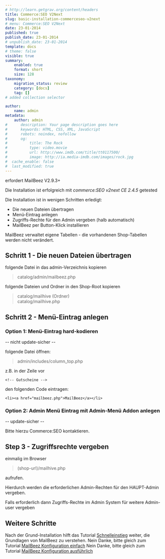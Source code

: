 ```yaml
---
# http://learn.getgrav.org/content/headers
title: Commerce:SEO V2Next
slug: basic-installation-commerceseo-v2next
# menu: Commerce:SEO V2Next
date: 23-01-2014
published: true
publish_date: 23-01-2014
# unpublish_date: 23-01-2014
template: docs
# theme: false
visible: true
summary:
    enabled: true
    format: short
    size: 128
taxonomy:
    migration_status: review
    category: [docs]
    tag: []
# added collection selector

author:
    name: admin
metadata:
    author: admin
#      description: Your page description goes here
#      keywords: HTML, CSS, XML, JavaScript
#      robots: noindex, nofollow
#      og:
#          title: The Rock
#          type: video.movie
#          url: http://www.imdb.com/title/tt0117500/
#          image: http://ia.media-imdb.com/images/rock.jpg
#  cache_enable: false
#  last_modified: true
---
```


erfordert MailBeez V2.9.3+

Die Installation ist erfolgreich mit *commerce:SEO v2next CE 2.4.5* getested

Die Installation ist in wenigen Schritten erledigt:

- Die neuen Dateien übertragen
- Menü-Eintrag anlegen
- Zugriffs-Rechte für den Admin vergeben (halb automatisch)
- MailBeez per Button-Klick installieren

MailBeez verwaltet eigene Tabellen - die vorhandenen Shop-Tabellen werden nicht verändert.

## Schritt 1 - Die neuen Dateien übertragen

folgende Datei in das admin-Verzeichnis kopieren

> catalog/admin/mailbeez.php

folgende Dateien und Ordner in den Shop-Root kopieren

> catalog/mailhive (Ordner)  
>  catalog/mailhive.php

## Schritt 2 - Menü-Eintrag anlegen

### Option 1: Menü-Eintrag hard-kodieren

-- nicht update-sicher --

folgende Datei öffnen:

> admin/includes/column\_top.php

z.B. in der Zeile vor

 
    <!-- Gutscheine -->


den folgenden Code eintragen:

 
    <li><a href="mailbeez.php">MailBeez</a></li>


### Option 2: Admin Menü Eintrag mit Admin-Menü Addon anlegen

-- update-sicher --

Bitte hierzu Commerce:SEO kontaktieren.

## Step 3 - Zugriffsrechte vergeben

einmalig im Browser

> (shop-url)/mailhive.php

aufrufen.

Hierdurch werden die erforderlichen Admin-Rechten für den HAUPT-Admin vergeben.

Falls erforderlich dann Zugriffs-Rechte im Admin System für weitere Admin-user vergeben

## Weitere Schritte

 Nach der Grund-Installation hilft das Tutorial [Schnelleinstieg](http://www.mailbeez.de/dokumentation/tutorials/schnelleinstieg/) weiter, die Grundlagen von MailBeez zu verstehen. Nein Danke, bitte gleich zum Tutorial [MailBeez Konfiguration einfach](http://www.mailbeez.de/dokumentation/tutorials/mailbeez-konfiguration-einfach/) Nein Danke, bitte gleich zum Tutorial [MailBeez Konfiguration ausführlich](http://www.mailbeez.de/dokumentation/tutorials/mailbeez-konfiguration-ausfuehrlich/)
